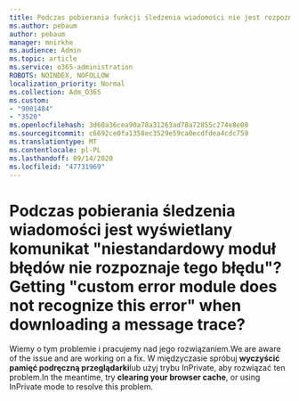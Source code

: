 ```yaml
---
title: Podczas pobierania funkcji śledzenia wiadomości nie jest rozpoznawany ten błąd podczas pobierania niestandardowego modułu błędów?
ms.author: pebaum
author: pebaum
manager: mnirkhe
ms.audience: Admin
ms.topic: article
ms.service: o365-administration
ROBOTS: NOINDEX, NOFOLLOW
localization_priority: Normal
ms.collection: Adm_O365
ms.custom:
- "9001484"
- "3520"
ms.openlocfilehash: 3d60a36cea90a78a31263ad78a72855c274e8e08
ms.sourcegitcommit: c6692ce0fa1358ec3529e59ca0ecdfdea4cdc759
ms.translationtype: MT
ms.contentlocale: pl-PL
ms.lasthandoff: 09/14/2020
ms.locfileid: "47731969"
---
```

# <a name="getting-custom-error-module-does-not-recognize-this-error-when-downloading-a-message-trace"></a><span data-ttu-id="29928-102">Podczas pobierania śledzenia wiadomości jest wyświetlany komunikat "niestandardowy moduł błędów nie rozpoznaje tego błędu"?</span><span class="sxs-lookup"><span data-stu-id="29928-102">Getting "custom error module does not recognize this error" when downloading a message trace?</span></span>

<span data-ttu-id="29928-103">Wiemy o tym problemie i pracujemy nad jego rozwiązaniem.</span><span class="sxs-lookup"><span data-stu-id="29928-103">We are aware of the issue and are working on a fix.</span></span>  <span data-ttu-id="29928-104">W międzyczasie spróbuj **wyczyścić pamięć podręczną przeglądarki**lub użyj trybu InPrivate, aby rozwiązać ten problem.</span><span class="sxs-lookup"><span data-stu-id="29928-104">In the meantime, try **clearing your browser cache**, or using InPrivate mode to resolve this problem.</span></span>